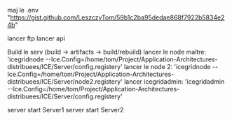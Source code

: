 maj le .env "https://gist.github.com/LeszczyTom/59b1c2ba95dedae868f7922b5834e24b"

lancer ftp
lancer api

Build le serv (build -> artifacts -> build/rebuild)
lancer le node maître: 'icegridnode --Ice.Config=/home/tom/Project/Application-Architectures-distribuees/ICE/Server/config.registery'
lancer le node 2: 'icegridnode --Ice.Config=/home/tom/Project/Application-Architectures-distribuees/ICE/Server/node2.registery'
lancer icegridadmin: 'icegridadmin --Ice.Config=/home/tom/Project/Application-Architectures-distribuees/ICE/Server/config.registery'

server start Server1
server start Server2